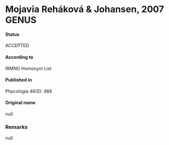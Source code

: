 # Mojavia Reháková & Johansen, 2007 GENUS

#### Status
ACCEPTED

#### According to
IRMNG Homonym List

#### Published in
Phycologia 46(5): 488

#### Original name
null

### Remarks
null